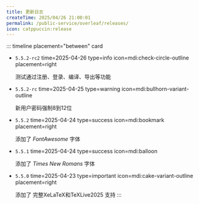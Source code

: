 ```yaml
---
title: 更新日志
createTime: 2025/04/26 21:00:01
permalink: /public-service/overleaf/releases/
icon: catppuccin:release
---
```



::: timeline placement="between" card

- `5.5.2-rc2`
  time=2025-04-26 type=info icon=mdi:check-circle-outline placement=right

  测试通过注册、登录、编译、导出等功能


- `5.5.2-rc`
  time=2025-04-25 type=warning icon=mdi:bullhorn-variant-outline

  新用户密码强制8到12位

- `5.5.2`
  time=2025-04-24 type=success icon=mdi:bookmark placement=right

  添加了 _FontAwesome_ 字体

- `5.5.1`
  time=2025-04-24 type=success icon=mdi:balloon

  添加了 _Times New Romans_ 字体

- `5.5.0`
  time=2025-04-23 type=important icon=mdi:cake-variant-outline placement=right

  添加了 完整XeLaTeX和TeXLive2025 支持
:::
